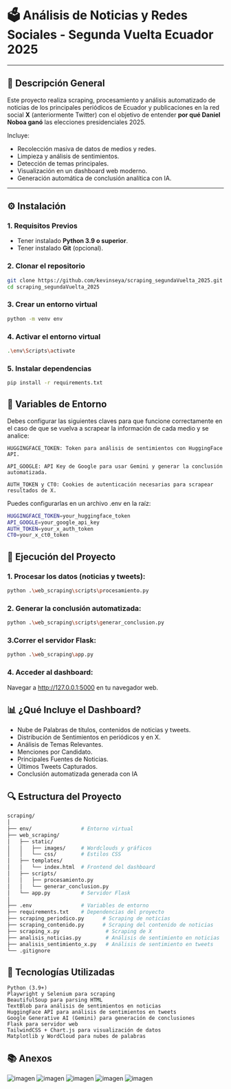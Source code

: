 # 🗳️ Análisis de Noticias y Redes Sociales - Segunda Vuelta Ecuador 2025

---

## 📜 Descripción General

Este proyecto realiza scraping, procesamiento y análisis automatizado de noticias de los principales periódicos de Ecuador y publicaciones en la red social **X** (anteriormente Twitter) con el objetivo de entender **por qué Daniel Noboa ganó** las elecciones presidenciales 2025.

Incluye:
- Recolección masiva de datos de medios y redes.
- Limpieza y análisis de sentimientos.
- Detección de temas principales.
- Visualización en un dashboard web moderno.
- Generación automática de conclusión analítica con IA.

---

## ⚙️ Instalación

### 1. Requisitos Previos
- Tener instalado **Python 3.9 o superior**.
- Tener instalado **Git** (opcional).

### 2. Clonar el repositorio
```bash
git clone https://github.com/kevinseya/scraping_segundaVuelta_2025.git
cd scraping_segundaVuelta_2025
```

### 3. Crear un entorno virtual
```bash
python -m venv env
```

### 4. Activar el entorno virtual
```bash
.\env\Scripts\activate
```

### 5. Instalar dependencias
```bash
pip install -r requirements.txt
```

## 🔐 Variables de Entorno
Debes configurar las siguientes claves para que funcione correctamente en el caso de que se vuelva a scrapear la información de cada medio y se analice:

    HUGGINGFACE_TOKEN: Token para análisis de sentimientos con HuggingFace API.

    API_GOOGLE: API Key de Google para usar Gemini y generar la conclusión automatizada.

    AUTH_TOKEN y CT0: Cookies de autenticación necesarias para scrapear resultados de X.

Puedes configurarlas en un archivo .env en la raíz:
```bash
HUGGINGFACE_TOKEN=your_huggingface_token
API_GOOGLE=your_google_api_key
AUTH_TOKEN=your_x_auth_token
CT0=your_x_ct0_token
```

## 🚀 Ejecución del Proyecto

### 1. Procesar los datos (noticias y tweets):
```bash
python .\web_scraping\scripts\procesamiento.py
```
### 2.  Generar la conclusión automatizada:
```bash
python .\web_scraping\scripts\generar_conclusion.py
```
### 3.Correr el servidor Flask:
```bash
python .\web_scraping\app.py
```
### 4. Acceder al dashboard:
  Navegar a http://127.0.0.1:5000 en tu navegador web.

## 📊 ¿Qué Incluye el Dashboard?
- Nube de Palabras de títulos, contenidos de noticias y tweets.
- Distribución de Sentimientos en periódicos y en X.
- Análisis de Temas Relevantes.
- Menciones por Candidato.
- Principales Fuentes de Noticias.
- Últimos Tweets Capturados.
- Conclusión automatizada generada con IA

## 🔍 Estructura del Proyecto
```bash
scraping/
│
├── env/                # Entorno virtual
├── web_scraping/
│   ├── static/
│   │   ├── images/     # Wordclouds y gráficos
│   │   └── css/        # Estilos CSS
│   ├── templates/
│   │   └── index.html  # Frontend del dashboard
│   ├── scripts/
│   │   ├── procesamiento.py
│   │   └── generar_conclusion.py
│   └── app.py          # Servidor Flask
│
├── .env                # Variables de entorno
├── requirements.txt    # Dependencias del proyecto
├── scraping_periodico.py      # Scraping de noticias
├── scraping_contenido.py      # Scraping del contenido de noticias
├── scraping_x.py               # Scraping de X
├── analisis_noticias.py        # Análisis de sentimiento en noticias
├── analisis_sentimiento_x.py   # Análisis de sentimiento en tweets
└── .gitignore
```

## 🧠 Tecnologías Utilizadas

    Python (3.9+)
    Playwright y Selenium para scraping
    BeautifulSoup para parsing HTML
    TextBlob para análisis de sentimientos en noticias
    HuggingFace API para análisis de sentimientos en tweets
    Google Generative AI (Gemini) para generación de conclusiones
    Flask para servidor web
    TailwindCSS + Chart.js para visualización de datos
    Matplotlib y WordCloud para nubes de palabras

## 📚 Anexos
![imagen](https://github.com/user-attachments/assets/fa32d0ee-3a25-4bbc-a605-287056ea22dc)
![imagen](https://github.com/user-attachments/assets/54574d95-b7fb-4dde-aa87-c82bed2e50fb)
![imagen](https://github.com/user-attachments/assets/28868f62-e2df-4b4a-9393-181043aa5b09)
![imagen](https://github.com/user-attachments/assets/7e0a046e-3976-483f-a037-abc7ca46eee2)
![imagen](https://github.com/user-attachments/assets/bcc8bc7b-f290-4754-ba03-163b509216b6)





